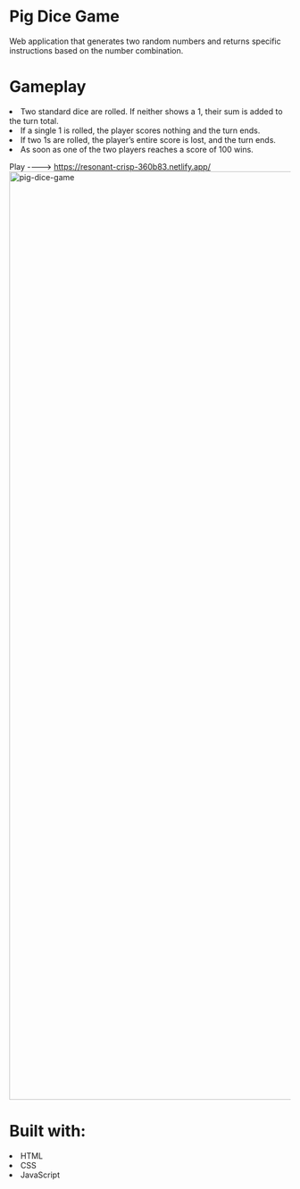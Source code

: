 # Pig Dice Game
Web application that generates two random numbers and returns specific instructions based on the number combination.  

# Gameplay
<li>Two standard dice are rolled. If neither shows a 1, their sum is added to the turn total.
<li>If a single 1 is rolled, the player scores nothing and the turn ends.
<li>If two 1s are rolled, the player’s entire score is lost, and the turn ends.
<li>As soon as one of the two players reaches a score of 100 wins.

Play ----> https://resonant-crisp-360b83.netlify.app/ 
<img width="1664" alt="pig-dice-game" src="https://user-images.githubusercontent.com/106548240/191202330-44173b79-1629-45f8-80dd-8484aab07998.png">

# Built with:
<li>HTML
<li>CSS
<li>JavaScript
